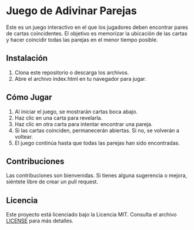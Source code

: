 # Juego de Adivinar Parejas

Este es un juego interactivo en el que los jugadores deben encontrar pares de cartas coincidentes. El objetivo es memorizar la ubicación de las cartas y hacer coincidir todas las parejas en el menor tiempo posible.

## Instalación
1. Clona este repositorio o descarga los archivos.
2. Abre el archivo index.html en tu navegador para jugar.

## Cómo Jugar
1. Al iniciar el juego, se mostrarán cartas boca abajo.
2. Haz clic en una carta para revelarla.
3. Haz clic en otra carta para intentar encontrar una pareja.
4. Si las cartas coinciden, permanecerán abiertas. Si no, se volverán a voltear.
5. El juego continúa hasta que todas las parejas han sido encontradas.

## Contribuciones
Las contribuciones son bienvenidas. Si tienes alguna sugerencia o mejora, siéntete libre de crear un pull request.

## Licencia
Este proyecto está licenciado bajo la Licencia MIT. Consulta el archivo [LICENSE](LICENSE) para más detalles.
